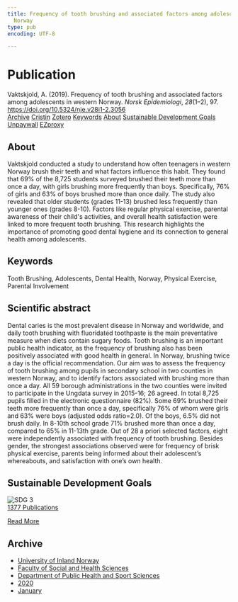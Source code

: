 ```yaml
---
title: Frequency of tooth brushing and associated factors among adolescents in western
  Norway
type: pub
encoding: UTF-8

---
```

<h1>Publication</h1>
<article id="csl-bib-container-BYEW3N9V" class="csl-bib-container">
  <div class="csl-bib-body"> <div class="csl-entry">Vaktskjold, A. (2019). Frequency of tooth brushing and associated factors among adolescents in western Norway. <i>Norsk Epidemiologi</i>, <i>28</i>(1–2), 97. <a href="https://doi.org/10.5324/nje.v28i1-2.3056">https://doi.org/10.5324/nje.v28i1-2.3056</a></div> </div>
  <div class="csl-bib-buttons">
    <a href="#taxonomy-article-BYEW3N9V" alt="archive" class="csl-bib-button">Archive</a>
    <a href="https://app.cristin.no/results/show.jsf?id=1781757" alt="Cristin" class="csl-bib-button">Cristin</a>
    <a href="http://zotero.org/groups/5881554/items/BYEW3N9V" alt="Zotero" class="csl-bib-button">Zotero</a>
    <a href="#keywords-article-BYEW3N9V" alt="keywords" class="csl-bib-button">Keywords</a>
    <a href="#about-article-BYEW3N9V" alt="about_pub" class="csl-bib-button">About</a>
    <a href="#sdg-article-BYEW3N9V" alt="sdg" class="csl-bib-button">Sustainable Development Goals</a>
    <a href="https://www.ntnu.no/ojs/index.php/norepid/article/download/3056/2963" alt="Unpaywall" class="csl-bib-button">Unpaywall</a>
    <a href="https://www.ntnu.no/ojs/index.php/norepid/article/download/3056/2963" alt="EZproxy" class="csl-bib-button">EZproxy</a>
  </div>
  <div id="csl-bib-meta-container-BYEW3N9V"></div>
</article>
<div id="csl-bib-meta-BYEW3N9V" class="csl-bib-meta">
  <article id="about-article-BYEW3N9V" class="about_pub-article">
    <h1>About</h1>
    Vaktskjold conducted a study to understand how often teenagers in western Norway brush their teeth and what factors influence this habit. They found that 69% of the 8,725 students surveyed brushed their teeth more than once a day, with girls brushing more frequently than boys. Specifically, 76% of girls and 63% of boys brushed more than once daily. The study also revealed that older students (grades 11-13) brushed less frequently than younger ones (grades 8-10). Factors like regular physical exercise, parental awareness of their child's activities, and overall health satisfaction were linked to more frequent tooth brushing. This research highlights the importance of promoting good dental hygiene and its connection to general health among adolescents.
  </article>
  <article id="keywords-article-BYEW3N9V" class="keywords-article">
    <h1>Keywords</h1>
    Tooth Brushing, Adolescents, Dental Health, Norway, Physical Exercise, Parental Involvement
  </article>
  <article id="abstract-article-BYEW3N9V" class="abstract-article">
    <h1>Scientific abstract</h1>
    Dental caries is the most prevalent disease in Norway and worldwide, and daily tooth brushing with fluoridated toothpaste is the main preventative measure when diets contain sugary foods. Tooth brushing is an 
important public health indicator, as the frequency of brushing also has been positively associated with good 
health in general. In Norway, brushing twice a day is the official recommendation. Our aim was to assess the 
frequency of tooth brushing among pupils in secondary school in two counties in western Norway, and to 
identify factors associated with brushing more than once a day. All 59 borough administrations in the two 
counties were invited to participate in the Ungdata survey in 2015-16; 26 agreed. In total 8,725 pupils filled 
in the electronic questionnaire (82%). Some 69% brushed their teeth more frequently than once a day, 
specifically 76% of whom were girls and 63% were boys (adjusted odds ratio=2.0). Of the boys, 6.5% did 
not brush daily. In 8-10th school grade 71% brushed more than once a day, compared to 65% in 11-13th grade. 
Out of 28 a priori selected factors, eight were independently associated with frequency of tooth brushing. 
Besides gender, the strongest associations observed were for frequency of brisk physical exercise, parents 
being informed about their adolescent’s whereabouts, and satisfaction with one’s own health.
  </article>
  <article id="sdg-article-BYEW3N9V" class="sdg-article">
    <h1>Sustainable Development Goals</h1>
    <div class="sdg-container"><div id="sdg3" class="sdg">
        <img src="{{< params subfolder >}}images/sdg/sdg03_en.png" class="image" alt="SDG 3">
        <div class="sdg-overlay">
          <a href="{{< params subfolder >}}en/archive/?sdg=3#archive" class="sdg-publication-count"><span>1377</span> Publications</a>
          <p><a href="https://sdgs.un.org/goals/goal3" class="sdg-read-more">Read More</a></p>
        </div>
      </div></div>
  </article>
  <article id="taxonomy-article-BYEW3N9V" class="taxonomy-article">
    <h1>Archive</h1>
    <ul>
      <li><a href="{{< params subfolder >}}en/archive/?key=3DCRN523">University of Inland Norway</a></li>
      <li><a href="{{< params subfolder >}}en/archive/?key=IDKFS3MX">Faculty of Social and Health Sciences</a></li>
      <li><a href="{{< params subfolder >}}en/archive/?key=FJXE3Z8X">Department of Public Health and Sport Sciences</a></li>
      <li><a href="{{< params subfolder >}}en/archive/?key=6ZJPMG9D">2020</a></li>
      <li><a href="{{< params subfolder >}}en/archive/?key=VMNMBFHC">January</a></li>
    </ul>
  </article>
</div>
